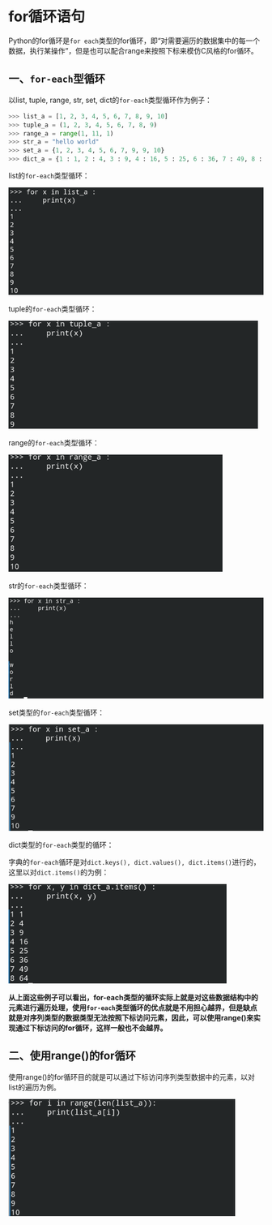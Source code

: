 # for循环语句

Python的for循环是`for each`类型的for循环，即“对需要遍历的数据集中的每一个数据，执行某操作”，但是也可以配合range来按照下标来模仿C风格的for循环。

##  一、`for-each`型循环

以list, tuple, range, str, set, dict的`for-each`类型循环作为例子：

```python
>>> list_a = [1, 2, 3, 4, 5, 6, 7, 8, 9, 10]
>>> tuple_a = (1, 2, 3, 4, 5, 6, 7, 8, 9)
>>> range_a = range(1, 11, 1)
>>> str_a = "hello world"
>>> set_a = {1, 2, 3, 4, 5, 6, 7, 9, 9, 10}
>>> dict_a = {1 : 1, 2 : 4, 3 : 9, 4 : 16, 5 : 25, 6 : 36, 7 : 49, 8 : 64}
```

list的`for-each`类型循环：

<img src="list_for_each.png" style="zoom:75%;" />

tuple的`for-each`类型循环：

<img src="tuple_for_each.png" style="zoom:75%;" />

range的`for-each`类型循环：

<img src="range_for_each.png" style="zoom:75%;" />

str的`for-each`类型循环：

<img src="str_for_each.png" style="zoom:75%;" />

set类型的`for-each`类型循环：

<img src="set_for_each.png" style="zoom:75%;" />

dict类型的`for-each`类型的循环：

字典的`for-each`循环是对`dict.keys(), dict.values(), dict.items()`进行的，这里以对`dict.items()`的为例：

<img src="dict_for_each.png" style="zoom:75%;" />

**从上面这些例子可以看出，for-each类型的循环实际上就是对这些数据结构中的元素进行遍历处理，使用`for-each`类型循环的优点就是不用担心越界，但是缺点就是对序列类型的数据类型无法按照下标访问元素，因此，可以使用range()来实现通过下标访问的for循环，这样一般也不会越界。**



## 二、使用range()的for循环

使用range()的for循环目的就是可以通过下标访问序列类型数据中的元素，以对list的遍历为例。

<img src="for_range.png" style="zoom:75%;" />